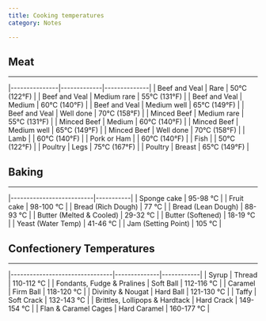 ```yaml
---
title: Cooking temperatures
category: Notes

---
```


## Meat

--- 

|---------------|-------------|--------------|
| Beef and Veal | Rare        | 50°C (122°F) |
| Beef and Veal | Medium rare | 55°C (131°F) |
| Beef and Veal | Medium      | 60°C (140°F) |
| Beef and Veal | Medium well | 65°C (149°F) |
| Beef and Veal | Well done   | 70°C (158°F) |
| Minced Beef   | Medium rare | 55°C (131°F) |
| Minced Beef   | Medium      | 60°C (140°F) |
| Minced Beef   | Medium well | 65°C (149°F) |
| Minced Beef   | Well done   | 70°C (158°F) |
| Lamb          |             | 60°C (140°F) |
| Pork or Ham   |             | 60°C (140°F) |
| Fish          |             | 50°C (122°F) |
| Poultry       | Legs        | 75°C (167°F) |
| Poultry       | Breast      | 65°C (149°F) |

## Baking

---

|--------------------------|-----------|
| Sponge cake              | 95-98 °C  |
| Fruit cake               | 98-100 °C |
| Bread (Rich Dough)       | 77 °C     |
| Bread (Lean Dough)       | 88-93 °C  |
| Butter (Melted & Cooled) | 29-32 °C  |
| Butter (Softened)        | 18-19 °C  |
| Yeast (Water Temp)       | 41-46 °C  |
| Jam (Setting Point)      |  105 °C   |

## Confectionery Temperatures

---

|--------------------------------|--------------|------------|
| Syrup                          | Thread       | 110-112 °C |
| Fondants, Fudge & Pralines     | Soft Ball    | 112-116 °C |
| Caramel                        | Firm Ball    | 118-120 °C |
| Divinity & Nougat              | Hard Ball    | 121-130 °C |
| Taffy                          | Soft Crack   | 132-143 °C |
| Brittles, Lollipops & Hardtack | Hard Crack   | 149-154 °C |
| Flan & Caramel Cages           | Hard Caramel | 160-177 °C |

